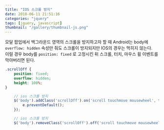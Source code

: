 ```yaml
---
title: "IOS 스크롤 방지"
date: 2018-06-11 21:51:16
categories: "jquery"
tags: [jquery, javascript]
thumbnail: "/gallery/thumbnail-js.png"
---
```


모달 팝업에서 백그라운드 영역의 스크롤을 방지하고자 할 때 Android는 body에 `overflow: hidden` 속성만 줘도 스크롤이 방지되지만 IOS의 경우는 먹히지 않는다.  
이럴 경우 body를 `position: fixed` 로 고정시킨 뒤 스크롤, 터치, 마우스 휠 이벤트를 막아버리면 된다.

<!-- more -->

```css
.scrollOff {
    position: fixed;
    overflow: hidden;
    height: 100%;
}
```
```javascript
    // ios 스크롤 방지
    $('body').addClass('scrollOff').on('scroll touchmove mousewheel', function(e){
        e.preventDefault();
    });

    // ios 스크롤 방지
    $('body').removeClass('scrollOff').off('scroll touchmove mousewheel');
```
